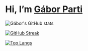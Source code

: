 # Hi, I’m [Gábor Parti](https://partigabor.github.io/)
 
![Gábor's GitHub stats](https://github-readme-stats.vercel.app/api?username=partigabor&show_icons=true&theme=solarized-dark)

<!-- *** -->

[![GitHub Streak](https://streak-stats.demolab.com/?user=partigabor&theme=solarized-dark)](https://git.io/streak-stats)

<!-- *** -->

[![Top Langs](https://github-readme-stats.vercel.app/api/top-langs/?username=partigabor&layout=donut&theme=solarized-dark&exclude_repo=partigabor.github.io,spice,aromatica&hide=jupyter-notebook)](https://github.com/anuraghazra/github-readme-stats) 

<!---
partigabor/partigabor is a ✨ special ✨ repository because its `README.md` (this file) appears on your GitHub profile.
You can click the Preview link to take a look at your changes.
--->

<!-- 
[![Top Langs](https://github-readme-stats.vercel.app/api/top-langs/?username=partigabor&layout=compact&hide=html,scss,makefile)](https://github.com/anuraghazra/github-readme-stats) -->
